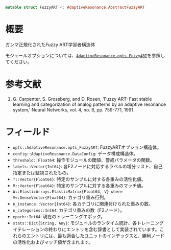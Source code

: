 ```julia
mutable struct FuzzyART <: AdaptiveResonance.AbstractFuzzyART
```

# 概要

ガンマ正規化されたFuzzy ART学習者構造体

モジュールオプションについては、[`AdaptiveResonance.opts_FuzzyART`](@ref)を参照してください。

# 参考文献

1. G. Carpenter, S. Grossberg, and D. Rosen, 'Fuzzy ART: Fast stable learning and categorization of analog patterns by an adaptive resonance system,' Neural Networks, vol. 4, no. 6, pp. 759-771, 1991.

# フィールド

  * `opts::AdaptiveResonance.opts_FuzzyART`: FuzzyARTオプション構造体。
  * `config::AdaptiveResonance.DataConfig`: データ構成構造体。
  * `threshold::Float64`: 操作モジュールの閾値、警戒パラメータの関数。
  * `labels::Vector{Int64}`: 各F2ノードに対応するラベルの増分リスト、自己指定または監視されたもの。
  * `T::Vector{Float64}`: 特定のサンプルに対する各重みの活性化値。
  * `M::Vector{Float64}`: 特定のサンプルに対する各重みのマッチ値。
  * `W::ElasticArrays.ElasticMatrix{Float64, V} where V<:DenseVector{Float64}`: カテゴリ重み行列。
  * `n_instance::Vector{Int64}`: 各カテゴリに関連付けられた重みの数。
  * `n_categories::Int64`: カテゴリ重みの数（F2ノード）。
  * `epoch::Int64`: 現在のトレーニングエポック。
  * `stats::Dict{String, Any}`: モジュールのランタイム統計、各トレーニングイテレーションの終わりにエントリを含む辞書として実装されています。これらのエントリには、最も適合したユニットのインデックスと、勝利ノードの活性化およびマッチ値が含まれます。
